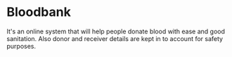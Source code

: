 # Bloodbank
It's an online system that will help people donate blood with ease and good sanitation. Also donor and receiver details are kept in to account for safety purposes. 
